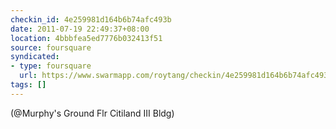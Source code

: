 ```yaml
---
checkin_id: 4e259981d164b6b74afc493b
date: 2011-07-19 22:49:37+08:00
location: 4bbbfea5ed7776b032413f51
source: foursquare
syndicated:
- type: foursquare
  url: https://www.swarmapp.com/roytang/checkin/4e259981d164b6b74afc493b
tags: []
---
```


(@Murphy's Ground Flr Citiland III Bldg)